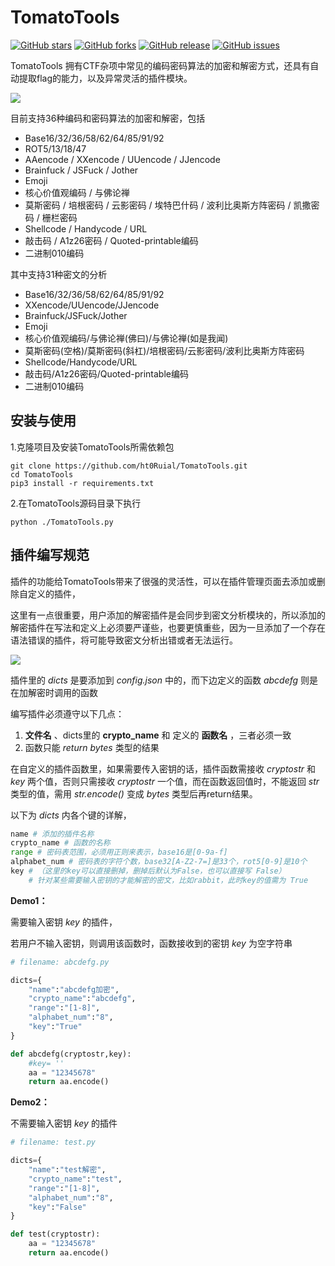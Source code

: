 # TomatoTools
[![GitHub stars](https://img.shields.io/github/stars/ht0Ruial/TomatoTools)](https://github.com/ht0Ruial/TomatoTools/stargazers) [![GitHub forks](https://img.shields.io/github/forks/ht0Ruial/TomatoTools)](https://github.com/ht0Ruial/TomatoTools/network) [![GitHub release](https://img.shields.io/github/release/ht0Ruial/TomatoTools.svg)](https://github.com/ht0Ruial/TomatoTools/releases/latest) [![GitHub issues](https://img.shields.io/github/issues/ht0Ruial/TomatoTools)](https://github.com/ht0Ruial/TomatoTools/issues)

TomatoTools 拥有CTF杂项中常见的编码密码算法的加密和解密方式，还具有自动提取flag的能力，以及异常灵活的插件模块。

![](https://4eaa61a63958b1a-1258343929.cos.ap-nanjing.myqcloud.com/image-202105081427291853.png)



目前支持36种编码和密码算法的加密和解密，包括

- Base16/32/36/58/62/64/85/91/92
- ROT5/13/18/47
- AAencode / XXencode / UUencode / JJencode
- Brainfuck / JSFuck / Jother
- Emoji
- 核心价值观编码 / 与佛论禅
- 莫斯密码 / 培根密码 / 云影密码 / 埃特巴什码 / 波利比奥斯方阵密码 / 凯撒密码 / 栅栏密码
- Shellcode / Handycode / URL
- 敲击码 / A1z26密码 / Quoted-printable编码
- 二进制010编码



其中支持31种密文的分析

- Base16/32/36/58/62/64/85/91/92
- XXencode/UUencode/JJencode
- Brainfuck/JSFuck/Jother
- Emoji
- 核心价值观编码/与佛论禅(佛曰)/与佛论禅(如是我闻)
- 莫斯密码(空格)/莫斯密码(斜杠)/培根密码/云影密码/波利比奥斯方阵密码
- Shellcode/Handycode/URL
- 敲击码/A1z26密码/Quoted-printable编码
- 二进制010编码



## 安装与使用

1.克隆项目及安装TomatoTools所需依赖包

```
git clone https://github.com/ht0Ruial/TomatoTools.git
cd TomatoTools
pip3 install -r requirements.txt
```

2.在TomatoTools源码目录下执行

```
python ./TomatoTools.py
```



## 插件编写规范

插件的功能给TomatoTools带来了很强的灵活性，可以在插件管理页面去添加或删除自定义的插件，

这里有一点很重要，用户添加的解密插件是会同步到密文分析模块的，所以添加的解密插件在写法和定义上必须要严谨些，也要更慎重些，因为一旦添加了一个存在语法错误的插件，将可能导致密文分析出错或者无法运行。

![](https://4eaa61a63958b1a-1258343929.cos.ap-nanjing.myqcloud.com/image-20210508165807336.png)

插件里的 *dicts* 是要添加到 *config.json* 中的，而下边定义的函数 *abcdefg* 则是在加解密时调用的函数



编写插件必须遵守以下几点：

1. **文件名** 、dicts里的 **crypto_name**  和 定义的 **函数名** ，三者必须一致
2. 函数只能 *return*   *bytes* 类型的结果



在自定义的插件函数里，如果需要传入密钥的话，插件函数需接收 *cryptostr* 和 *key* 两个值，否则只需接收 *cryptostr* 一个值，而在函数返回值时，不能返回 *str* 类型的值，需用 *str.encode()* 变成 *bytes* 类型后再return结果。

以下为 *dicts* 内各个键的详解，

```python
name # 添加的插件名称
crypto_name # 函数的名称
range # 密码表范围，必须用正则来表示，base16是[0-9a-f]
alphabet_num # 密码表的字符个数，base32[A-Z2-7=]是33个，rot5[0-9]是10个
key # （这里的key可以直接删掉，删掉后默认为False，也可以直接写 False）
    # 针对某些需要输入密钥的才能解密的密文，比如rabbit，此时key的值需为 True
```



**Demo1：**

需要输入密钥 *key* 的插件，

若用户不输入密钥，则调用该函数时，函数接收到的密钥 *key* 为空字符串

```python
# filename: abcdefg.py

dicts={
    "name":"abcdefg加密",
    "crypto_name":"abcdefg",
    "range":"[1-8]",
    "alphabet_num":"8",
    "key":"True"
}

def abcdefg(cryptostr,key):
    #key= ''
    aa = "12345678"
    return aa.encode()

```

**Demo2：**

不需要输入密钥 *key* 的插件

```python
# filename: test.py

dicts={
    "name":"test解密",
    "crypto_name":"test",
    "range":"[1-8]",
    "alphabet_num":"8",
    "key":"False"
}

def test(cryptostr):
    aa = "12345678"
    return aa.encode()
```



